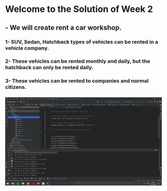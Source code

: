 # Welcome to the Solution of Week 2

## - We will create rent a car workshop.

### 1- SUV, Sedan, Hatchback types of vehicles can be rented in a vehicle company.
### 2- These vehicles can be rented monthly and daily, but the hatchback can only be rented daily.
### 3- These vehicles can be rented to companies and normal citizens.
###

![SolutionOfImage](images/image_1.PNG)